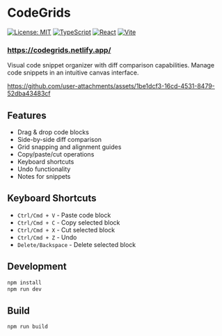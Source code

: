 # CodeGrids

[![License: MIT](https://img.shields.io/badge/License-MIT-blue.svg)](https://opensource.org/licenses/MIT)
[![TypeScript](https://img.shields.io/badge/TypeScript-5.5-blue)](https://www.typescriptlang.org/)
[![React](https://img.shields.io/badge/React-18.3-blue)](https://reactjs.org/)
[![Vite](https://img.shields.io/badge/Vite-5.4-blue)](https://vitejs.dev/)


### https://codegrids.netlify.app/

Visual code snippet organizer with diff comparison capabilities. Manage code snippets in an intuitive canvas interface.

https://github.com/user-attachments/assets/1be1dcf3-16cd-4531-8479-52dba43483cf


## Features

- Drag & drop code blocks
- Side-by-side diff comparison
- Grid snapping and alignment guides
- Copy/paste/cut operations
- Keyboard shortcuts
- Undo functionality
- Notes for snippets

## Keyboard Shortcuts

- `Ctrl/Cmd + V` - Paste code block
- `Ctrl/Cmd + C` - Copy selected block
- `Ctrl/Cmd + X` - Cut selected block
- `Ctrl/Cmd + Z` - Undo
- `Delete/Backspace` - Delete selected block

## Development

```bash
npm install
npm run dev
```

## Build

```bash
npm run build
```
